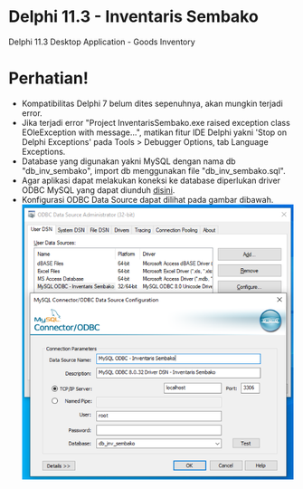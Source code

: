 # Delphi 11.3 - Inventaris Sembako
Delphi 11.3 Desktop Application - Goods Inventory

# Perhatian!
- Kompatibilitas Delphi 7 belum dites sepenuhnya, akan mungkin terjadi error.
- Jika terjadi error "Project InventarisSembako.exe raised exception class EOleException with message...", matikan fitur IDE Delphi yakni 'Stop on Delphi Exceptions' pada Tools > Debugger Options, tab Language Exceptions.
- Database yang digunakan yakni MySQL dengan nama db "db_inv_sembako", import db menggunakan file "db_inv_sembako.sql".
- Agar aplikasi dapat melakukan koneksi ke database diperlukan driver ODBC MySQL yang dapat diunduh [disini](https://dev.mysql.com/downloads/connector/odbc/).
- Konfigurasi ODBC Data Source dapat dilihat pada gambar dibawah.
![](https://github.com/mkthulu/Delphi113-InventarisSembako/blob/main/mysql-odbc-setting.png "ODBC Data Source Setting")
